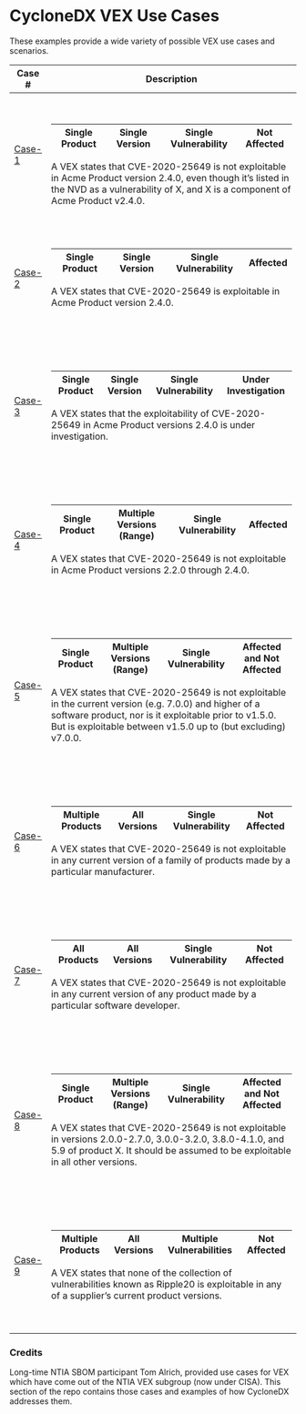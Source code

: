 # CycloneDX VEX Use Cases

These examples provide a wide variety of possible VEX use cases and scenarios.

| Case # | Description |
|------|------|
| [Case-1](Case-1) | <p><br></p><table><thead><tr><th>Single Product</th><th>Single Version</th><th>Single Vulnerability</th><th>Not Affected</th></tr></thead></table><p>A VEX states that CVE-2020-25649 is not exploitable in Acme Product version 2.4.0, even though it’s listed in the NVD as a vulnerability of X, and X is a component of Acme Product v2.4.0.<br></p> |
| [Case-2](Case-2) | <p><br></p><table><thead><tr><th>Single Product</th><th>Single Version</th><th>Single Vulnerability</th><th>Affected</th></tr></thead></table><p>A VEX states that CVE-2020-25649 is exploitable in Acme Product version 2.4.0.</p><p><br></p> |
| [Case-3](Case-3) | <p><br></p><table><thead><tr><th>Single Product</th><th>Single Version</th><th>Single Vulnerability</th><th>Under Investigation</th></tr></thead></table><p>A VEX states that the exploitability of CVE-2020-25649 in Acme Product versions 2.4.0 is under investigation.</p><p><br></p> |
| [Case-4](Case-4) | <p><br></p><table><thead><tr><th>Single Product</th><th>Multiple Versions (Range)</th><th>Single Vulnerability</th><th>Affected</th></tr></thead></table><p>A VEX states that CVE-2020-25649 is not exploitable in Acme Product versions 2.2.0 through 2.4.0.</p><p><br></p> |
| [Case-5](Case-5) | <p><br></p><table><thead><tr><th>Single Product</th><th>Multiple Versions (Range)</th><th>Single Vulnerability</th><th>Affected and Not Affected</th></tr></thead></table><p>A VEX states that CVE-2020-25649 is not exploitable in the current version (e.g. 7.0.0) and higher of a software product, nor is it exploitable prior to v1.5.0. But is exploitable between v1.5.0 up to (but excluding) v7.0.0.</p><p><br></p> |
| [Case-6](Case-6) | <p><br></p><table><thead><tr><th>Multiple Products</th><th>All Versions</th><th>Single Vulnerability</th><th>Not Affected</th></tr></thead></table><p>A VEX states that CVE-2020-25649 is not exploitable in any current version of a family of products made by a particular manufacturer.</p><p><br></p> |
| [Case-7](Case-7) | <p><br></p><table><thead><tr><th>All Products</th><th>All Versions</th><th>Single Vulnerability</th><th>Not Affected</th></tr></thead></table><p>A VEX states that CVE-2020-25649 is not exploitable in any current version of any product made by a particular software developer.</p><p><br></p> |
| [Case-8](Case-8) | <p><br></p><table><thead><tr><th>Single Product</th><th>Multiple Versions (Range)</th><th>Single Vulnerability</th><th>Affected and Not Affected</th></tr></thead></table><p>A VEX states that CVE-2020-25649 is not exploitable in versions 2.0.0-2.7.0, 3.0.0-3.2.0, 3.8.0-4.1.0, and 5.9 of product X. It should be assumed to be exploitable in all other versions.</p><p><br></p> |
| [Case-9](Case-9) | <p><br></p><table><thead><tr><th>Multiple Products</th><th>All Versions</th><th>Multiple Vulnerabilities</th><th>Not Affected</th></tr></thead></table><p>A VEX states that none of the collection of vulnerabilities known as Ripple20 is exploitable in any of a supplier’s current product versions.</p><p><br></p> |

### Credits

Long-time NTIA SBOM participant Tom Alrich, provided use cases for VEX which have come out of the
NTIA VEX subgroup (now under CISA). This section of the repo contains those cases and examples of how CycloneDX addresses them.
